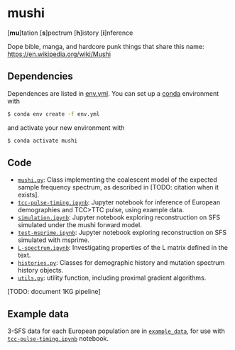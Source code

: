 mushi
====

[__mu__]tation [__s__]pectrum [__h__]istory [__i__]nference

Dope bible, manga, and hardcore punk things that share this name: https://en.wikipedia.org/wiki/Mushi

Dependencies
---

Dependences are listed in [env.yml](). You can set up a [conda](https://docs.conda.io/en/latest/) environment with
```bash
$ conda env create -f env.yml
```
and activate your new environment with
```bash
$ conda activate mushi
```

Code
---
- [`mushi.py`](mushi.py): Class implementing the coalescent model of the expected sample frequency spectrum, as described in [TODO: citation when it exists].
- [`tcc-pulse-timing.ipynb`](tcc-pulse-timing.ipynb): Jupyter notebook for inference of European demographies and TCC>TTC pulse, using example data.
- [`simulation.ipynb`](simulation.ipynb): Jupyter notebook exploring reconstruction on SFS simulated under the mushi forward model.
- [`test-msprime.ipynb`](test-msprime.ipynb): Jupyter notebook exploring reconstruction on SFS simulated with msprime.
- [`L-spectrum.ipynb`](L-spectrum.ipynb): Investigating properties of the L matrix defined in the text.
- [`histories.py`](histories.py): Classes for demographic history and mutation spectrum history objects.
- [`utils.py`](utils.py): utility function, including proximal gradient algorithms.

[TODO: document 1KG pipeline]

Example data
---
3-SFS data for each European population are in [`example_data`](example_data), for use with [`tcc-pulse-timing.ipynb`](tcc-pulse-timing.ipynb) notebook.
